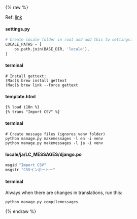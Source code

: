 {% raw %}

Ref: [link](https://docs.djangoproject.com/en/2.0/topics/i18n/)

#### settings.py
```python
# Create locale folder in root and add this to settings:
LOCALE_PATHS = [
    os.path.join(BASE_DIR, 'locale'),
]
```

#### terminal
```shell
# Install gettext:
(Mac)$ brew install gettext
(Mac)$ brew link --force gettext
```

#### template.html
```html
{% load i18n %}
{% trans "Import CSV" %}
```

#### terminal
```shell
# Create message files (ignores venv folder)
python manage.py makemessages -l en -i venv
python manage.py makemessages -l ja -i venv
```

#### locale/ja/LC_MESSAGES/django.po
```python
msgid "Import CSV"
msgstr "CSVインポートー"
```

#### terminal
Always when there are changes in translations, run this:
```
python manage.py compilemessages
```

{% endraw %}
